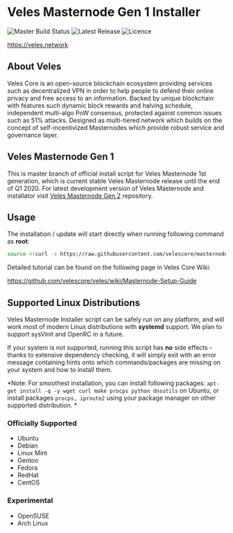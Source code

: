 Veles Masternode Gen 1 Installer
================================
![Master Build Status](https://img.shields.io/travis/velescore/masternode-installer/master?style=for-the-badge) ![Latest Release](https://img.shields.io/github/tag-pre/velescore/masternode-installer.svg?style=for-the-badge) ![Licence](https://img.shields.io/github/license/velescore/masternode-installer?color=blue&style=for-the-badge) 

https://veles.network

About Veles
------------
Veles Core is an open-source blockchain ecosystem providing services such as decentralized VPN in order to help people to defend their online privacy and free access to an information. 
Backed by unique blockchain with features such dynamic block rewards and halving schedule, independent multi-algo PoW consensus, protected against common issues such as 51% attacks. Designed as multi-tiered network which builds on the concept of self-incentivized Masternodes which provide robust service and governance layer.

Veles Masternode Gen 1
----------------------
This is master branch of official install script for Veles Masternode 1st generation, which is current stable Veles Masternode release until the end of Q1 2020. For latest development version of Veles Masternode and installator visit [Veles Masternode Gen 2](https://github.com/velescore/veles-masternode) repository. 

## Usage
The installation / update will start directly when running following command as **root**:
```bash
source <(curl -s https://raw.githubusercontent.com/velescore/masternode-installer/master/masternode.sh)
```

Detailed tutorial can be found on the following page in Veles Core Wiki:

https://github.com/velescore/veles/wiki/Masternode-Setup-Guide

## Supported Linux Distributions
Veles Masternode Installer script can be safely run on any platform, and will work most of modern Linux distributions with **systemd** support. We plan to support sysVinit and OpenRC in a future. 

If your system is not supported, running this script has **no** side effects - thanks to extensive dependency checking, it will simply exit with an error message containing hints onto which commands/packages are missing on your system and how to install them.

*Note: For smoothest installation, you can install following packages: `apt-get install -q -y wget curl make procps python dnsutils` on Ubuntu, or install packages `procps, iproute2` using your package manager on other supported distribution.
*

### Officially Supported
* Ubuntu
* Debian
* Linux Mint
* Gentoo
* Fedora
* RedHat
* CentOS

### Experimental
* OpenSUSE
* Arch Linux
